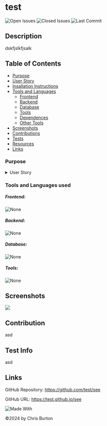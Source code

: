 
  # test
  
  ![Open Issues](https://img.shields.io/github/issues-raw/test/see?style=plastic)
  ![Closed Issues](https://img.shields.io/github/issues-closed-raw/test/see?label=Closed%20Issues&style=plastic)
  ![Last Commit](https://img.shields.io/github/last-commit/test/see?style=plastic)
  
  ## Description
  dskfjslkfjsalk

 
  ## Table of Contents
  - [Purpose](#purpose)
  - [User Story](#user-story) 
  - [Insallation Instructions](#installation) 
  - [Tools and Languages](#tools-and-languages)
    - [Frontend](#frontend)  
    - [Backend](#backend)  
    - [Database](#database) 
    - [Tools](#tools)   
    - [Dependences](#dependences)
    - [Other Tools](#other-tools)
  - [Screenshots](#screenshots)    
  - [Contributions](#contribution) 
  - [Tests](#test)  
  - [Resources](#resources)
  - [Links](#links) 

 ### Purpose

 <details>
 <summary>
 User Story
 </summary> 
 </details>

 ### Tools and Languages used
 ##### Frontend:
 ![None](https://img.shields.io/badge/None-blue)
 ##### Backend:
 ![None](https://img.shields.io/badge/None-blue)
 ##### Database:
 ![None](https://img.shields.io/badge/None-blue)
 ##### Tools:
 ![None](https://img.shields.io/badge/None-blue)
  ## Screenshots
  <img src="dd">

  ## Contribution
asd
      
      

  ## Test Info
asd
    

  ## Links
  GitHub Repository: https://github.com/test/see

  GitHub URL: https://test.github.io/see


![Made With](https://img.shields.io/badge/Made%20with-Ultimate%20README%20Generator-blue?style=plastic)

  &copy;2024 by Chris Burton
